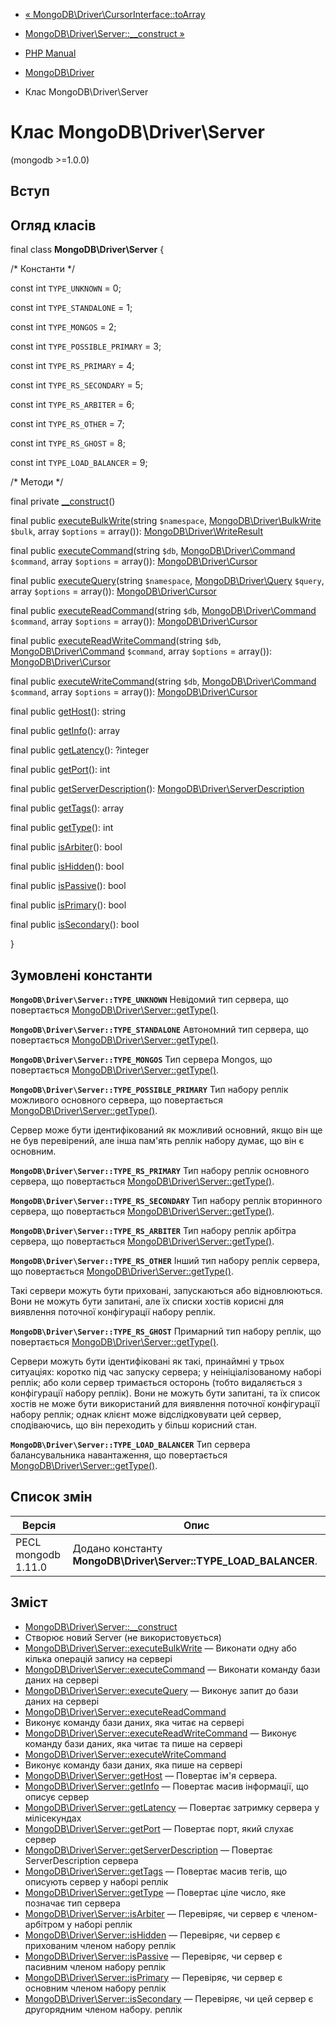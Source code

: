 - [« MongoDB\Driver\CursorInterface::toArray](mongodb-driver-cursorinterface.toarray.md)
- [MongoDB\Driver\Server::\_\_construct »](mongodb-driver-server.construct.md)

- [PHP Manual](index.md)
- [MongoDB\Driver](book.mongodb.md)
- Клас MongoDB\Driver\Server

# Клас MongoDB\Driver\Server

(mongodb \>=1.0.0)

## Вступ

## Огляд класів

final class **MongoDB\Driver\Server** {

/\* Константи \*/

const int `TYPE_UNKNOWN` = 0;

const int `TYPE_STANDALONE` = 1;

const int `TYPE_MONGOS` = 2;

const int `TYPE_POSSIBLE_PRIMARY` = 3;

const int `TYPE_RS_PRIMARY` = 4;

const int `TYPE_RS_SECONDARY` = 5;

const int `TYPE_RS_ARBITER` = 6;

const int `TYPE_RS_OTHER` = 7;

const int `TYPE_RS_GHOST` = 8;

const int `TYPE_LOAD_BALANCER` = 9;

/\* Методи \*/

final private [\_\_construct](mongodb-driver-server.construct.md)()

final public
[executeBulkWrite](mongodb-driver-server.executebulkwrite.md)(string
`$namespace`,
[MongoDB\Driver\BulkWrite](class.mongodb-driver-bulkwrite.md) `$bulk`,
array `$options` = array()):
[MongoDB\Driver\WriteResult](class.mongodb-driver-writeresult.md)

final public
[executeCommand](mongodb-driver-server.executecommand.md)(string
`$db`, [MongoDB\Driver\Command](class.mongodb-driver-command.md)
`$command`, array `$options` = array()):
[MongoDB\Driver\Cursor](class.mongodb-driver-cursor.md)

final public
[executeQuery](mongodb-driver-server.executequery.md)(string
`$namespace`, [MongoDB\Driver\Query](class.mongodb-driver-query.md)
`$query`, array `$options` = array()):
[MongoDB\Driver\Cursor](class.mongodb-driver-cursor.md)

final public
[executeReadCommand](mongodb-driver-server.executereadcommand.md)(string
`$db`, [MongoDB\Driver\Command](class.mongodb-driver-command.md)
`$command`, array `$options` = array()):
[MongoDB\Driver\Cursor](class.mongodb-driver-cursor.md)

final public
[executeReadWriteCommand](mongodb-driver-server.executereadwritecommand.md)(string
`$db`, [MongoDB\Driver\Command](class.mongodb-driver-command.md)
`$command`, array `$options` = array()):
[MongoDB\Driver\Cursor](class.mongodb-driver-cursor.md)

final public
[executeWriteCommand](mongodb-driver-server.executewritecommand.md)(string
`$db`, [MongoDB\Driver\Command](class.mongodb-driver-command.md)
`$command`, array `$options` = array()):
[MongoDB\Driver\Cursor](class.mongodb-driver-cursor.md)

final public [getHost](mongodb-driver-server.gethost.md)(): string

final public [getInfo](mongodb-driver-server.getinfo.md)(): array

final public [getLatency](mongodb-driver-server.getlatency.md)():
?integer

final public [getPort](mongodb-driver-server.getport.md)(): int

final public
[getServerDescription](mongodb-driver-server.getserverdescription.md)():
[MongoDB\Driver\ServerDescription](class.mongodb-driver-serverdescription.md)

final public [getTags](mongodb-driver-server.gettags.md)(): array

final public [getType](mongodb-driver-server.gettype.md)(): int

final public [isArbiter](mongodb-driver-server.isarbiter.md)(): bool

final public [isHidden](mongodb-driver-server.ishidden.md)(): bool

final public [isPassive](mongodb-driver-server.ispassive.md)(): bool

final public [isPrimary](mongodb-driver-server.isprimary.md)(): bool

final public [isSecondary](mongodb-driver-server.issecondary.md)():
bool

}

## Зумовлені константи

**`MongoDB\Driver\Server::TYPE_UNKNOWN`**
Невідомий тип сервера, що повертається
[MongoDB\Driver\Server::getType()](mongodb-driver-server.gettype.md).

**`MongoDB\Driver\Server::TYPE_STANDALONE`**
Автономний тип сервера, що повертається
[MongoDB\Driver\Server::getType()](mongodb-driver-server.gettype.md).

**`MongoDB\Driver\Server::TYPE_MONGOS`**
Тип сервера Mongos, що повертається
[MongoDB\Driver\Server::getType()](mongodb-driver-server.gettype.md).

**`MongoDB\Driver\Server::TYPE_POSSIBLE_PRIMARY`**
Тип набору реплік можливого основного сервера, що повертається
[MongoDB\Driver\Server::getType()](mongodb-driver-server.gettype.md).

Сервер може бути ідентифікований як можливий основний, якщо він ще не
був перевірений, але інша пам'ять реплік набору думає, що він є
основним.

**`MongoDB\Driver\Server::TYPE_RS_PRIMARY`**
Тип набору реплік основного сервера, що повертається
[MongoDB\Driver\Server::getType()](mongodb-driver-server.gettype.md).

**`MongoDB\Driver\Server::TYPE_RS_SECONDARY`**
Тип набору реплік вторинного сервера, що повертається
[MongoDB\Driver\Server::getType()](mongodb-driver-server.gettype.md).

**`MongoDB\Driver\Server::TYPE_RS_ARBITER`**
Тип набору реплік арбітра сервера, що повертається
[MongoDB\Driver\Server::getType()](mongodb-driver-server.gettype.md).

**`MongoDB\Driver\Server::TYPE_RS_OTHER`**
Інший тип набору реплік сервера, що повертається
[MongoDB\Driver\Server::getType()](mongodb-driver-server.gettype.md).

Такі сервери можуть бути приховані, запускаються або відновлюються. Вони
не можуть бути запитані, але їх списки хостів корисні для виявлення
поточної конфігурації набору реплік.

**`MongoDB\Driver\Server::TYPE_RS_GHOST`**
Примарний тип набору реплік, що повертається
[MongoDB\Driver\Server::getType()](mongodb-driver-server.gettype.md).

Сервери можуть бути ідентифіковані як такі, принаймні у трьох
ситуаціях: коротко під час запуску сервера; у неініціалізованому
наборі реплік; або коли сервер тримається осторонь (тобто видаляється з
конфігурації набору реплік). Вони не можуть бути запитані, та їх список
хостів не може бути використаний для виявлення поточної конфігурації
набору реплік; однак клієнт може відслідковувати цей сервер, сподіваючись,
що він переходить у більш корисний стан.

**`MongoDB\Driver\Server::TYPE_LOAD_BALANCER`**
Тип сервера балансувальника навантаження, що повертається
[MongoDB\Driver\Server::getType()](mongodb-driver-server.gettype.md).

## Список змін

| Версія              | Опис                                                            |
| ------------------- | --------------------------------------------------------------- |
| PECL mongodb 1.11.0 | Додано константу **MongoDB\Driver\Server::TYPE_LOAD_BALANCER**. |

## Зміст

- [MongoDB\Driver\Server::\_\_construct](mongodb-driver-server.construct.md)
- Створює новий Server (не використовується)
- [MongoDB\Driver\Server::executeBulkWrite](mongodb-driver-server.executebulkwrite.md)
— Виконати одну або кілька операцій запису на сервері
- [MongoDB\Driver\Server::executeCommand](mongodb-driver-server.executecommand.md)
— Виконати команду бази даних на сервері
- [MongoDB\Driver\Server::executeQuery](mongodb-driver-server.executequery.md)
— Виконує запит до бази даних на сервері
- [MongoDB\Driver\Server::executeReadCommand](mongodb-driver-server.executereadcommand.md)
- Виконує команду бази даних, яка читає на сервері
- [MongoDB\Driver\Server::executeReadWriteCommand](mongodb-driver-server.executereadwritecommand.md)
— Виконує команду бази даних, яка читає та пише на сервері
- [MongoDB\Driver\Server::executeWriteCommand](mongodb-driver-server.executewritecommand.md)
- Виконує команду бази даних, яка пише на сервері
- [MongoDB\Driver\Server::getHost](mongodb-driver-server.gethost.md)
— Повертає ім'я сервера.
- [MongoDB\Driver\Server::getInfo](mongodb-driver-server.getinfo.md)
— Повертає масив інформації, що описує сервер
- [MongoDB\Driver\Server::getLatency](mongodb-driver-server.getlatency.md)
— Повертає затримку сервера у мілісекундах
- [MongoDB\Driver\Server::getPort](mongodb-driver-server.getport.md)
— Повертає порт, який слухає сервер
- [MongoDB\Driver\Server::getServerDescription](mongodb-driver-server.getserverdescription.md)
— Повертає ServerDescription сервера
- [MongoDB\Driver\Server::getTags](mongodb-driver-server.gettags.md)
— Повертає масив тегів, що описують сервер у наборі реплік
- [MongoDB\Driver\Server::getType](mongodb-driver-server.gettype.md)
— Повертає ціле число, яке позначає тип сервера
- [MongoDB\Driver\Server::isArbiter](mongodb-driver-server.isarbiter.md)
— Перевіряє, чи сервер є членом-арбітром у наборі реплік
- [MongoDB\Driver\Server::isHidden](mongodb-driver-server.ishidden.md)
— Перевіряє, чи сервер є прихованим членом набору реплік
- [MongoDB\Driver\Server::isPassive](mongodb-driver-server.ispassive.md)
— Перевіряє, чи сервер є пасивним членом набору реплік
- [MongoDB\Driver\Server::isPrimary](mongodb-driver-server.isprimary.md)
— Перевіряє, чи сервер є основним членом набору реплік
- [MongoDB\Driver\Server::isSecondary](mongodb-driver-server.issecondary.md)
— Перевіряє, чи цей сервер є другорядним членом набору.
реплік
